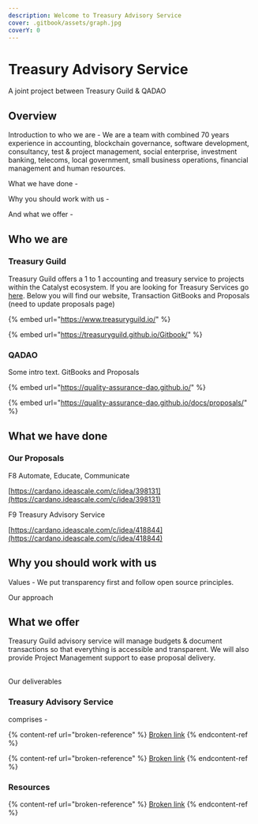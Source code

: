 ```yaml
---
description: Welcome to Treasury Advisory Service
cover: .gitbook/assets/graph.jpg
coverY: 0
---
```


# Treasury Advisory Service

A joint project between Treasury Guild & QADAO&#x20;

## Overview <a href="#docs-internal-guid-5ebc2ace-7fff-e600-c514-ec4c61c483bf" id="docs-internal-guid-5ebc2ace-7fff-e600-c514-ec4c61c483bf"></a>

Introduction to who we are - We are a team with combined 70 years experience in accounting, blockchain governance, software development, consultancy, test & project management, social enterprise, investment banking, telecoms, local government, small business operations, financial management and human resources.

What we have done -

Why you should work with us -&#x20;

And what we offer -&#x20;


## Who we are

### Treasury Guild

Treasury Guild offers a 1 to 1 accounting and treasury service to projects within the Catalyst ecosystem. If you are looking for Treasury Services go [here](https://www.treasuryguild.io/service/). Below you will find our website, Transaction GitBooks and Proposals (need to update proposals page)

{% embed url="https://www.treasuryguild.io/" %}

{% embed url="https://treasuryguild.github.io/Gitbook/" %}

### QADAO

Some intro text. GitBooks and Proposals

{% embed url="https://quality-assurance-dao.github.io/" %}

{% embed url="https://quality-assurance-dao.github.io/docs/proposals/" %}

## What we have done

### Our Proposals

F8 Automate, Educate, Communicate

[https://cardano.ideascale.com/c/idea/398131](https://cardano.ideascale.com/c/idea/398131)

F9 Treasury Advisory Service

[https://cardano.ideascale.com/c/idea/418844](https://cardano.ideascale.com/c/idea/418844)

## Why you should work with us

Values - We put transparency first and follow open source principles.

Our approach





## What we offer

Treasury Guild advisory service will manage budgets & document transactions so that everything is accessible and transparent. We will also provide Project Management support to ease proposal delivery.

\
Our deliverables&#x20;

### Treasury Advisory Service&#x20;

comprises -

{% content-ref url="broken-reference" %}
[Broken link](broken-reference)
{% endcontent-ref %}

{% content-ref url="broken-reference" %}
[Broken link](broken-reference)
{% endcontent-ref %}

### Resources

{% content-ref url="broken-reference" %}
[Broken link](broken-reference)
{% endcontent-ref %}

